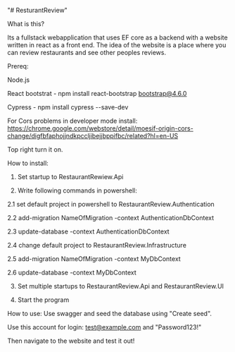 "# ResturantReview" 

What is this?

Its a fullstack webapplication that uses EF core as a backend with a website written in react as a front end.
The idea of the website is a place where you can review restaurants and see other peoples reviews.

Prereq:

Node.js

React bootstrat - npm install react-bootstrap bootstrap@4.6.0

Cypress - npm install cypress --save-dev

For Cors problems in developer mode install:
https://chrome.google.com/webstore/detail/moesif-origin-cors-change/digfbfaphojjndkpccljibejjbppifbc/related?hl=en-US

Top right turn it on.

How to install:

1. Set startup to RestaurantRewiew.Api

2. Write following commands in powershell:

  2.1 set default project in powershell to RestaurantReview.Authentication
  
  2.2 add-migration NameOfMigration -context AuthenticationDbContext
  
  2.3 update-database -context AuthenticationDbContext
  
  2.4 change default project to RestaurantReview.Infrastructure
  
  2.5 add-migration NameOfMigration -context MyDbContext
  
  2.6 update-database -context MyDbContext
  
3. Set multiple startups to RestaurantReview.Api and RestaurantReview.UI

4. Start the program

How to use:
Use swagger and seed the database using "Create seed".

Use this account for login: test@example.com and "Password123!"

Then navigate to the website and test it out!



